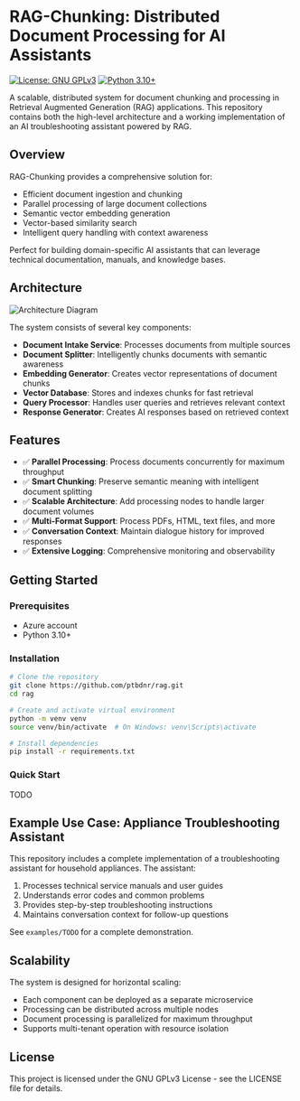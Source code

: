 # RAG-Chunking: Distributed Document Processing for AI Assistants

[![License: GNU GPLv3](https://img.shields.io/badge/License-LGPL-yellow.svg)](https://choosealicense.com/licenses/gpl-3.0/)
[![Python 3.10+](https://img.shields.io/badge/python-3.10+-blue.svg)](https://www.python.org/downloads/)

A scalable, distributed system for document chunking and processing in Retrieval Augmented Generation (RAG) applications. This repository contains both the high-level architecture and a working implementation of an AI troubleshooting assistant powered by RAG.

## Overview

RAG-Chunking provides a comprehensive solution for:

- Efficient document ingestion and chunking
- Parallel processing of large document collections
- Semantic vector embedding generation
- Vector-based similarity search
- Intelligent query handling with context awareness

Perfect for building domain-specific AI assistants that can leverage technical documentation, manuals, and knowledge bases.

## Architecture

![Architecture Diagram](https://github.com/ptbdnr/rag/blob/main/rag-hld_v01.png)

The system consists of several key components:

- **Document Intake Service**: Processes documents from multiple sources
- **Document Splitter**: Intelligently chunks documents with semantic awareness
- **Embedding Generator**: Creates vector representations of document chunks
- **Vector Database**: Stores and indexes chunks for fast retrieval
- **Query Processor**: Handles user queries and retrieves relevant context
- **Response Generator**: Creates AI responses based on retrieved context

## Features

- ✅ **Parallel Processing**: Process documents concurrently for maximum throughput
- ✅ **Smart Chunking**: Preserve semantic meaning with intelligent document splitting
- ✅ **Scalable Architecture**: Add processing nodes to handle larger document volumes
- ✅ **Multi-Format Support**: Process PDFs, HTML, text files, and more
- ✅ **Conversation Context**: Maintain dialogue history for improved responses
- ✅ **Extensive Logging**: Comprehensive monitoring and observability

## Getting Started

### Prerequisites

- Azure account
- Python 3.10+

### Installation

```bash
# Clone the repository
git clone https://github.com/ptbdnr/rag.git
cd rag

# Create and activate virtual environment
python -m venv venv
source venv/bin/activate  # On Windows: venv\Scripts\activate

# Install dependencies
pip install -r requirements.txt
```

### Quick Start

TODO

## Example Use Case: Appliance Troubleshooting Assistant

This repository includes a complete implementation of a troubleshooting assistant for household appliances. The assistant:

1. Processes technical service manuals and user guides
2. Understands error codes and common problems
3. Provides step-by-step troubleshooting instructions
4. Maintains conversation context for follow-up questions

See `examples/TODO` for a complete demonstration.

## Scalability

The system is designed for horizontal scaling:

- Each component can be deployed as a separate microservice
- Processing can be distributed across multiple nodes
- Document processing is parallelized for maximum throughput
- Supports multi-tenant operation with resource isolation

## License

This project is licensed under the GNU GPLv3 License - see the LICENSE file for details.
